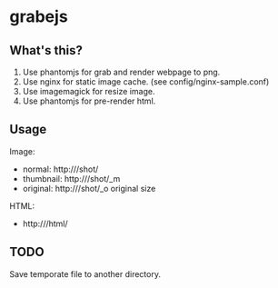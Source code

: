 grabejs
=======

What's this?
------------

1. Use phantomjs for grab and render webpage to png.
2. Use nginx for static image cache. (see config/nginx-sample.conf)
3. Use imagemagick for resize image.
4. Use phantomjs for pre-render html.

Usage
-----

Image:
- normal: http://<hostname>/shot/<graburl>
- thumbnail: http://<hostname>/shot/<graburl>_m
- original: http://<hostname>/shot/<graburl>_o original size

HTML:
- http://<hostname>/html/<graburl>

TODO
----
Save temporate file to another directory. 
